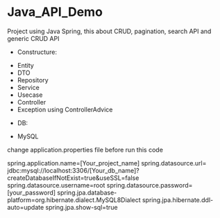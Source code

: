 # Java_API_Demo
Project using Java Spring, this about CRUD, pagination, search API and generic CRUD API

+ Constructure:
- Entity
- DTO
- Repository
- Service
- Usecase
- Controller
- Exception using ControllerAdvice

+ DB:
- MySQL 

change application.properties file before run this code

  spring.application.name=[Your_project_name]
  spring.datasource.url= jdbc:mysql://localhost:3306/[Your_db_name]?createDatabaseIfNotExist=true&useSSL=false
  spring.datasource.username=root
  spring.datasource.password=[your_password]
  spring.jpa.database-platform=org.hibernate.dialect.MySQL8Dialect
  spring.jpa.hibernate.ddl-auto=update
  spring.jpa.show-sql=true
